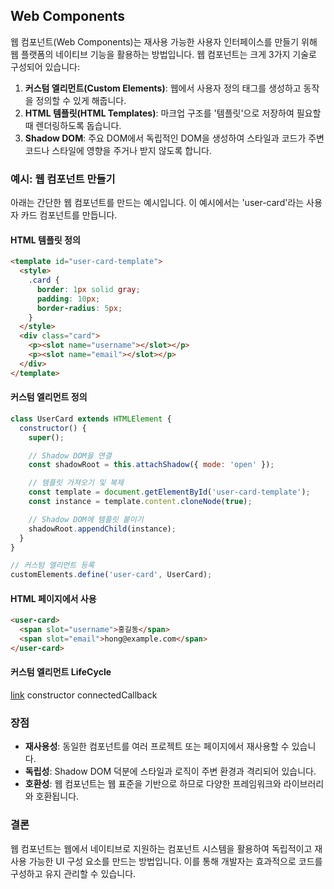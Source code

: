 ## Web Components

웹 컴포넌트(Web Components)는 재사용 가능한 사용자 인터페이스를 만들기 위해 웹 플랫폼의 네이티브 기능을 활용하는 방법입니다. 웹 컴포넌트는 크게 3가지 기술로 구성되어 있습니다:

1. **커스텀 엘리먼트(Custom Elements)**: 웹에서 사용자 정의 태그를 생성하고 동작을 정의할 수 있게 해줍니다.
2. **HTML 템플릿(HTML Templates)**: 마크업 구조를 '템플릿'으로 저장하여 필요할 때 렌더링하도록 돕습니다.
3. **Shadow DOM**: 주요 DOM에서 독립적인 DOM을 생성하여 스타일과 코드가 주변 코드나 스타일에 영향을 주거나 받지 않도록 합니다.

### 예시: 웹 컴포넌트 만들기

아래는 간단한 웹 컴포넌트를 만드는 예시입니다. 이 예시에서는 'user-card'라는 사용자 카드 컴포넌트를 만듭니다.

#### HTML 템플릿 정의

```html
<template id="user-card-template">
  <style>
    .card {
      border: 1px solid gray;
      padding: 10px;
      border-radius: 5px;
    }
  </style>
  <div class="card">
    <p><slot name="username"></slot></p>
    <p><slot name="email"></slot></p>
  </div>
</template>
```

#### 커스텀 엘리먼트 정의

```javascript
class UserCard extends HTMLElement {
  constructor() {
    super();

    // Shadow DOM을 연결
    const shadowRoot = this.attachShadow({ mode: 'open' });

    // 템플릿 가져오기 및 복제
    const template = document.getElementById('user-card-template');
    const instance = template.content.cloneNode(true);

    // Shadow DOM에 템플릿 붙이기
    shadowRoot.appendChild(instance);
  }
}

// 커스텀 엘리먼트 등록
customElements.define('user-card', UserCard);
```

#### HTML 페이지에서 사용

```html
<user-card>
  <span slot="username">홍길동</span>
  <span slot="email">hong@example.com</span>
</user-card>
```

#### 커스텀 엘리먼트 LifeCycle

[link](https://javascript.works-hub.com/learn/web-components-api-lifecycle-events-and-custom-events-66668)
constructor
connectedCallback

### 장점

- **재사용성**: 동일한 컴포넌트를 여러 프로젝트 또는 페이지에서 재사용할 수 있습니다.
- **독립성**: Shadow DOM 덕분에 스타일과 로직이 주변 환경과 격리되어 있습니다.
- **호환성**: 웹 컴포넌트는 웹 표준을 기반으로 하므로 다양한 프레임워크와 라이브러리와 호환됩니다.

### 결론

웹 컴포넌트는 웹에서 네이티브로 지원하는 컴포넌트 시스템을 활용하여 독립적이고 재사용 가능한 UI 구성 요소를 만드는 방법입니다. 이를 통해 개발자는 효과적으로 코드를 구성하고 유지 관리할 수 있습니다.
